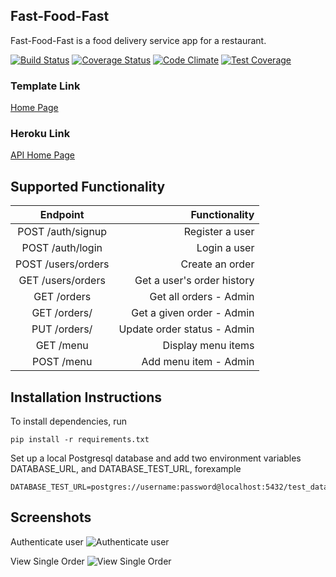 ## Fast-Food-Fast

Fast-Food-Fast is a food delivery service app for a restaurant.

[![Build Status](https://travis-ci.com/mubstimor/fast-food-fast.svg?branch=develop)](https://travis-ci.com/mubstimor/fast-food-fast)  [![Coverage Status](https://coveralls.io/repos/github/mubstimor/fast-food-fast/badge.svg?branch=develop&service=github)](https://coveralls.io/github/mubstimor/fast-food-fast?branch=bg-heroku-deployment&service=github)  [![Code Climate](https://codeclimate.com/github/codeclimate/codeclimate/badges/gpa.svg)](https://codeclimate.com/github/mubstimor/fast-food-fast)  [![Test Coverage](https://api.codeclimate.com/v1/badges/24230611fce8192b6279/test_coverage)](https://codeclimate.com/github/mubstimor/fast-food-fast/test_coverage)

### Template Link

[Home Page](https://mubstimor.github.io/fast-food-fast/ui/index.html)

### Heroku Link

[API Home Page](https://tims-fast-food.herokuapp.com/)

## Supported Functionality
|      Endpoint   |  Functionality |
|:-------------:|------:|
| POST /auth/signup | Register a user |
| POST /auth/login | Login a user |
| POST /users/orders | Create an order |
| GET /users/orders| Get a user's order history|
| GET /orders | Get all orders - Admin |
| GET ​/​orders​/<orderId> |   Get a given order - Admin |
| PUT /​orders​/<orderId> |   Update order status - Admin |
| GET /menu| Display menu items|
| POST /menu | Add menu item - Admin |

## Installation Instructions

To install dependencies, run
```
pip install -r requirements.txt
```
Set up a local Postgresql database and add two environment variables DATABASE_URL, and DATABASE_TEST_URL, forexample
```
DATABASE_TEST_URL=postgres://username:password@localhost:5432/test_database
```

## Screenshots

Authenticate user
![Authenticate user](https://user-images.githubusercontent.com/2491780/46521573-aa1dfe80-c888-11e8-9e8b-0a40f158a299.png)

View Single Order
![View Single Order](https://user-images.githubusercontent.com/2491780/46521573-aa1dfe80-c888-11e8-9e8b-0a40f158a299.png)
